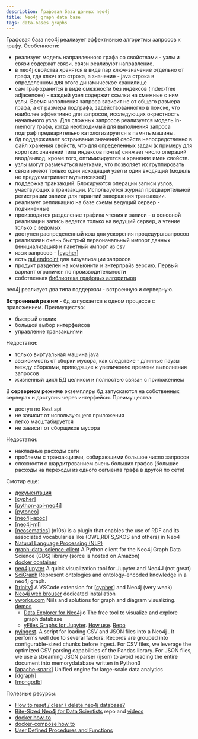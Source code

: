 ```yaml
---
description: Графовая база данных neo4j
title: Neo4j graph data base
tags: data-bases graphs
---
```

Графовая база neo4j реализует эффективные алгоритмы запросов к графу. Особенности:

- реализует модель направленного графа со свойствами - узлы и связи содержат связи, связи реализуют направление.
- в neo4j свойства хранятся в виде пар ключ-значение отдельно от графа, где ключ это строка, а значение - java строка в определенном для этого динамическое хранилище
- сам граф хранится в виде смежности без индексов (index-free adjacencee) - каждый узел содержит ссылки на смежные с ним узлы. Время исполнения запроса зависит не от общего размера графа, а от размера подграфа, задействованногно в поиске, что наиболее эффективно для запросов, исследующих окрестность начального узла. Для сложных запросов реализуется модель in-memory графа, когда необходимый для выполнения запроса подграф предварительно катологизируется в память машины.
- бд поддерживает встраивание значений свойств непосредственно в файл хранения свойств, что для определенных задач (к примеру для коротких значений типа индексов почты) снижает число операций ввод/вывод. кроме того, оптимизируется и хранение имен свойств.
- узлы могут размечаться метками, что позволяет их группировать
- связи имеют только один исходящий узел и один входящий (модель не предусматривает мультисвязей)
- поддержка транзакций. Блокируются операции записи узлов, участвующих в транзакции. Используется журнал предварительной регистрации записи для гарантий завершения транзакции.
- реализует репликацию на базе схемы ведущий сервер - подчиненные
- производится разделение трафика чтения и записи - в основной реализации запись ведется только на ведущий сервер, а чтение только с ведомых
- доступен распределенный кэш для ускорения процедуры запросов
- реализован очень быстрый первоначальный импорт данных (инициализация) и пакетный импорт из csv
- язык запросов - [[cypher]]
- есть [gui endpoint](https://neo4j.com/developer/neo4j-browser/) для визуализации запросов
- продукт разделен на комьюнити и энтерпрайз версию. Первый вариант ограничен по производительности
- собственная [библиотека графовых алгоритмов](https://neo4j.com/developer/graph-data-science/graph-algorithms/)

neo4j реализует два типа поддержки - встроенную и серверную.

**Встроенный режим** - бд запускается в одном процессе с приложением. Преимущество:

- быстрый отклик
- большой выбор интерфейсов
- управление транзакциями

Недостатки:

- только виртуальная машина java
- звыисимость от сборки мусора, как следствие - длинные паузы между сборками, приводящие к увеличению времени выполнения запросов
- жизненный цикл БД целиком и полностью связан с приложением

В **серверном режиме** экземпляры бд запускаются на собственных серверах и доступны через интерфейсы. Преимущества:

- доступ по Rest api
- не зависит от использующего приложения
- легко масштабируется
- не зависит от сборщиков мусора

Недостатки:

- накладные расходы сети
- проблемы с транзакциями, собирающими большое число запросов
- сложности с шардитрованием очень больших графов (большие расходы на переходы из одного сегмента графа в другой по сети)

Смотир еще:

- [документация](https://neo4j.com/developer/graph-platform/)
- [[cypher]]
- [[python-api-neo4j]]
- [[pytoneo]]
- [[neo4j-apoc]]
- [[neo4j-ml]]
- [[neosematics]] (n10s) is a plugin that enables the use of RDF and its associated vocabularies like (OWL,RDFS,SKOS and others) in Neo4
- [Natural Language Processing (NLP)](https://neo4j.com/labs/apoc/4.1/nlp/)
- [graph-data-science-client](https://github.com/neo4j/graph-data-science-client) A Python client for the Neo4j Graph Data Science (GDS) library (sorce is hosted on Amazon)
- [docker container](https://hub.docker.com/_/neo4j/?tab=description)
- [neo4jupyter](https://github.com/merqurio/neo4jupyter) A quick visualization tool for Jupyter and Neo4J (not great)
- [SciGraph](https://github.com/SciGraph/SciGraph) Represent ontologies and ontology-encoded knowledge in a neo4j graph.
- [[trinity]] A VSCode extension for [[cypher]] and Neo4j (very weak)
- [Neo4j web brouser](https://neo4j.com/docs/browser-manual/current/deployment-modes/dedicated-web-server/) dedicated installation
- [yworks.com](https://www.yworks.com/) Niils and solutions for graph and diagram visualizing. [demos](https://live.yworks.com/demos/)
  - [Data Explorer for Neo4j](https://www.yworks.com/products/data-explorer-for-neo4j)ю The free tool to visualize and explore graph database
  - [yFiles Graphs for Jupyter](https://www.yworks.com/products/yfiles-graphs-for-jupyter). [How use](https://youtu.be/M_PbbMVg4ME). [Repo](https://github.com/yWorks/yfiles-jupyter-graphs)
- [pyingest](https://github.com/neo4j-field/pyingest). A script for loading CSV and JSON files into a Neo4j . It performs well due to several factors: Records are grouped into configurable-sized chunks before ingest. For CSV files, we leverage the optimized CSV parsing capabilities of the Pandas library. For JSON files, we use a streaming JSON parser (ijson) to avoid reading the entire document into memorydatabase written in Python3
- [[apache-spark]] Unified engine for large-scale data analytics
- [[dgraph]]
- [[mongodb]]

Полезные ресурсы:

- [How to reset / clear / delete neo4j database?](https://stackoverflow.com/questions/23310114/how-to-reset-clear-delete-neo4j-database)
- [Bite-Sized Neo4j for Data Scientists](https://github.com/cj2001/bite_sized_data_science) repo and [videos](https://neo4j.com/video/bite-sized-neo4j-for-data-scientists/)
- [docker how-to](https://neo4j.com/developer/docker-run-neo4j/)
- [docker-compose how to](https://neo4j.com/labs/kafka/4.0/docker/)
- [User Defined Procedures and Functions](https://neo4j.com/developer/cypher/procedures-functions/)

[//begin]: # "Autogenerated link references for markdown compatibility"
[cypher]: cypher "Cypher query language"
[cypher]: cypher "Cypher query language"
[python-api-neo4j]: python-api-neo4j "Python api for neo4j"
[pytoneo]: pytoneo "pytoneo client library and toolkit for working with neo4j"
[neo4j-apoc]: neo4j-apoc "Neo4j APOC библиотека"
[neo4j-ml]: neo4j-ml "Machine learning in Neo4j"
[neosematics]: neosematics "Neosematics"
[trinity]: trinity "Trinity"
[cypher]: cypher "Cypher query language"
[apache-spark]: apache-spark "Unified engine for large-scale data analytics"
[dgraph]: dgraph "Dgraph"
[mongodb]: mongodb "MongoDB"
[//end]: # "Autogenerated link references"
[//begin]: # "Autogenerated link references for markdown compatibility"
[cypher]: cypher "Cypher query language"
[cypher]: cypher "Cypher query language"
[python-api-neo4j]: python-api-neo4j "Python api for neo4j"
[pytoneo]: pytoneo "pytoneo client library and toolkit for working with neo4j"
[neo4j-apoc]: neo4j-apoc "Neo4j APOC библиотека"
[neo4j-ml]: neo4j-ml "Machine learning in Neo4j"
[neosematics]: neosematics "Neosematics"
[trinity]: trinity "Trinity"
[cypher]: cypher "Cypher query language"
[apache-spark]: apache-spark "Unified engine for large-scale data analytics"
[dgraph]: dgraph "Dgraph"
[mongodb]: mongodb "MongoDB"
[//end]: # "Autogenerated link references"